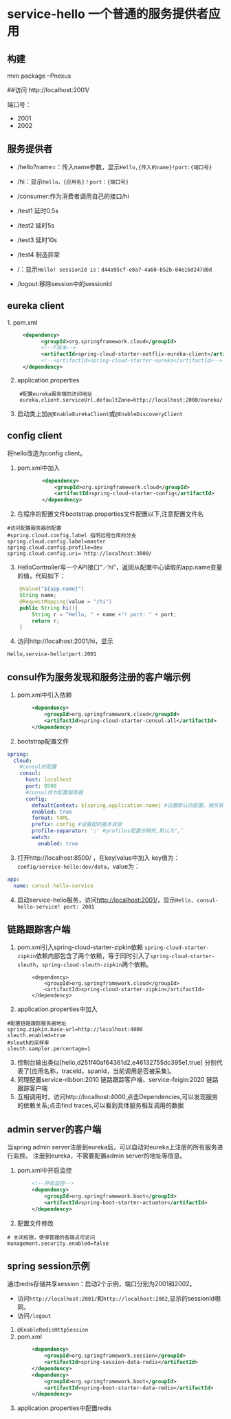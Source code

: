 # service-hello 一个普通的服务提供者应用
## 构建
mvn package –Pnexus

##访问
http://localhost:2001/

端口号：
- 2001
- 2002

## 服务提供者
- /hello?name=：传入name参数，显示`Hello,{传入的name}!port:{端口号}`
- /hi：显示`Hello，{应用名}！port：{端口号}`
- /consumer:作为消费者调用自己的接口/hi
- /test1 延时0.5s
- /test2 延时5s 
- /test3 延时10s
- /test4 制造异常

- /：显示`Hello! sessionId is：d44a95cf-e8a7-4a60-b52b-04e16d247d8d`
- /logout:移除session中的sessionId

## eureka client
​​1. pom.xml

  ```xml
       <dependency>
             <groupId>org.springframework.cloud</groupId>
             <!--F版本-->
             <artifactId>spring-cloud-starter-netflix-eureka-client</artifactId>
             <!--<artifactId>spring-cloud-starter-eureka</artifactId>-->
       </dependency>   
  ```

2. application.properties
  
  ```properties
      #配置eureka服务端的访问地址
      eureka.client.serviceUrl.defaultZone=http://localhost:2000/eureka/
  ```
3. 启动类上加`@@EnableEurekaClient`或`@EnableDiscoveryClient`

## config client
将hello改造为config client。

1. pom.xml中加入

   ```xml
           <dependency>
               <groupId>org.springframework.cloud</groupId>
               <artifactId>spring-cloud-starter-config</artifactId>
           </dependency>
   ```

2. 在程序的配置文件bootstrap.properties文件配置以下,注意配置文件名

```properties
#访问配置服务器的配置
#spring.cloud.config.label 指明远程仓库的分支
spring.cloud.config.label=master
spring.cloud.config.profile=dev
spring.cloud.config.uri= http://localhost:3000/
```

3. HelloController写一个API接口“／hi”，返回从配置中心读取的app.name变量的值，代码如下：

```java
    @Value("${app.name}")
    String name;
    @RequestMapping(value = "/hi")
    public String hi(){
        String r = "Hello, " + name +"! port: " + port;
        return r;
    }
```

4. 访问http://localhost:2001/hi，显示

```
Hello,service-hello!port:2001
```

## consul作为服务发现和服务注册的客户端示例
1. pom.xml中引入依赖
```xml
		<dependency>
			<groupId>org.springframework.cloud</groupId>
			<artifactId>spring-cloud-starter-consul-all</artifactId>
		</dependency>
```
2. bootstrap配置文件
```yaml
spring: 
  cloud: 
	#consul的配置
    consul:
      host: localhost
      port: 8500
      #consul作为配置服务器
      config:
        defaultContext: ${spring.application.name} #设置默认的配置，被所有的应用读取
        enabled: true
        format: YAML
        prefix: config #设置配的基本目录
        profile-separator: ':' #profiles配置分隔符,默认为‘,’
        watch:
          enabled: true
```
3. 打开http://localhost:8500/ ，在key/value中加入
key值为：`config/service-hello:dev/data`，value为：
```yaml
app: 
  name: consul-hello-service
```

4. 启动service-hello服务，访问<http://localhost:2001/>，显示`Hello, consul-hello-service! port: 2001`

## 链路跟踪客户端

1. pom.xml引入spring-cloud-starter-zipkin依赖
`spring-cloud-starter-zipkin`依赖内部包含了两个依赖，等于同时引入了`spring-cloud-starter-sleuth`，`spring-cloud-sleuth-zipkin`两个依赖。

```
        <dependency>
            <groupId>org.springframework.cloud</groupId>
            <artifactId>spring-cloud-starter-zipkin</artifactId>
        </dependency>

```
2. application.properties中加入
```properties
#配置链路跟踪服务器地址
spring.zipkin.base-url=http://localhost:4000
sleuth.enabled=true
#sleuth的采样率
sleuth.sampler.percentage=1
```
3. 控制台输出类似[hello,d251f40af64361d2,e46132755dc395e1,true] 分别代表了[应用名称，traceId，spanId，当前调用是否被采集]。
4. 同理配置service-ribbon:2010 链路跟踪客户端、service-feigin:2020 链路跟踪客户端
5. 互相调用时，访问http://localhost:4000,点击Dependencies,可以发现服务的依赖关系;点击find traces,可以看到具体服务相互调用的数据

## admin server的客户端
当spring admin server注册到eureka后，可以自动对eureka上注册的所有服务进行监控。
注册到eureka，不需要配置admin server的地址等信息。
1. pom.xml中开启监控
```xml
		<!--开启监控-->
		<dependency>
			<groupId>org.springframework.boot</groupId>
			<artifactId>spring-boot-starter-actuator</artifactId>
		</dependency>
```
2. 配置文件修改
```properties
# 关闭权限，使得管理的各端点可访问
management.security.enabled=false
```

## spring session示例
通过redis存储共享session：启动2个示例，端口分别为2001和2002。
- 访问`http://localhost:2001/`和`http://localhost:2002`,显示的sessionId相同。
- 访问`/logout`

1. `@EnableRedisHttpSession`
2. pom.xml

```xml
        <dependency>
			<groupId>org.springframework.session</groupId>
			<artifactId>spring-session-data-redis</artifactId>
		</dependency>
		<dependency>
			<groupId>org.springframework.boot</groupId>
			<artifactId>spring-boot-starter-data-redis</artifactId>
		</dependency>
```

3. application.properties中配置redis